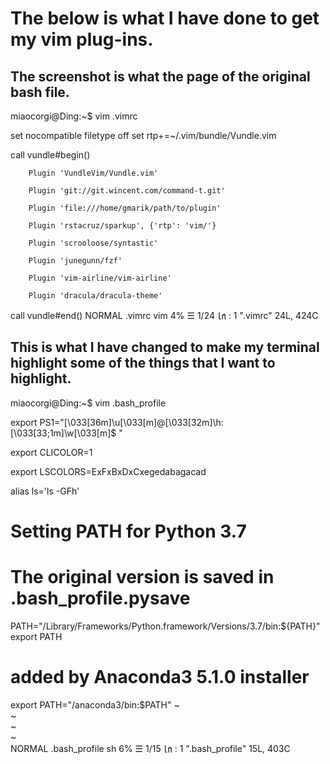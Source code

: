 # The below is what I have done to get my vim plug-ins. 

## The screenshot is what the page of the original bash file. 


miaocorgi@Ding:~$ vim .vimrc

set nocompatible
filetype off
set rtp+=~/.vim/bundle/Vundle.vim

call vundle#begin()

        Plugin 'VundleVim/Vundle.vim'

        Plugin 'git://git.wincent.com/command-t.git'

        Plugin 'file:///home/gmarik/path/to/plugin'

        Plugin 'rstacruz/sparkup', {'rtp': 'vim/'}

        Plugin 'scrooloose/syntastic'

        Plugin 'junegunn/fzf'

        Plugin 'vim-airline/vim-airline'

        Plugin 'dracula/dracula-theme'
call vundle#end()
 NORMAL  .vimrc                                     vim    4% ☰    1/24 ㏑ :  1 
".vimrc" 24L, 424C


## This is what I have changed to make my terminal highlight some of the things that I want to highlight.

miaocorgi@Ding:~$ vim .bash_profile

export PS1="\[\033[36m\]\u\[\033[m\]@\[\033[32m\]\h:\[\033[33;1m\]\w\[\033[m\]\$ "

export CLICOLOR=1

export LSCOLORS=ExFxBxDxCxegedabagacad

alias ls='ls -GFh'

# Setting PATH for Python 3.7
# The original version is saved in .bash_profile.pysave
PATH="/Library/Frameworks/Python.framework/Versions/3.7/bin:${PATH}"
export PATH

# added by Anaconda3 5.1.0 installer
export PATH="/anaconda3/bin:$PATH"
~                                                                               
~                                                                               
~                                                                               
~                                                                               
 NORMAL  .bash_profile                               sh    6% ☰    1/15 ㏑ :  1 
".bash_profile" 15L, 403C